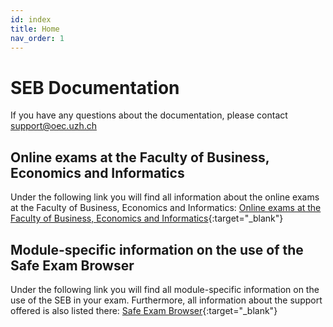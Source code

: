 ```yaml
---
id: index
title: Home
nav_order: 1
---
```


# SEB Documentation

If you have any questions about the documentation, please contact [support@oec.uzh.ch](mailto:support@oec.uzh.ch)

## Online exams at the Faculty of Business, Economics and Informatics 
Under the following link you will find all information about the online exams at the Faculty of Business, Economics and Informatics:
[Online exams at the Faculty of Business, Economics and Informatics](https://www.oec.uzh.ch/en/studies/general/exams/online-exams.html){:target="_blank"}

## Module-specific information on the use of the Safe Exam Browser
Under the following link you will find all module-specific information on the use of the SEB in your exam. Furthermore, all information about the support offered is also listed there:
[Safe Exam Browser](https://www.oec.uzh.ch/en/studies/general/exams/online-exams/seb.html){:target="_blank"}